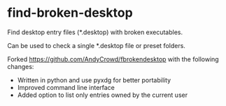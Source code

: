 # find-broken-desktop

Find desktop entry files (\*.desktop) with broken executables.

Can be used to check a single \*.desktop file or preset folders.

Forked https://github.com/AndyCrowd/fbrokendesktop with the following changes:

-  Written in python and use pyxdg for better portability
-  Improved command line interface
-  Added option to list only entries owned by the current user
